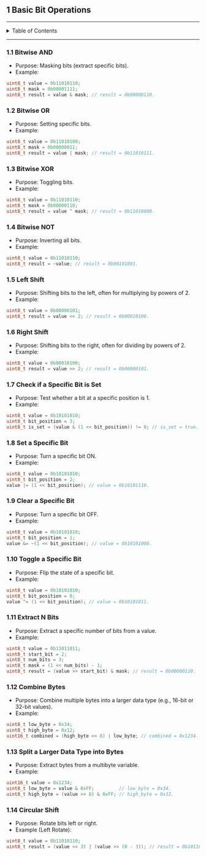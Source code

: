 ## 1 Basic Bit Operations

---

<details markdown="1">
  <summary>Table of Contents</summary>

<!-- TOC -->
  * [1 Basic Bit Operations](#1-basic-bit-operations)
    * [1.1 Bitwise AND](#11-bitwise-and)
    * [1.2 Bitwise OR](#12-bitwise-or)
    * [1.3 Bitwise XOR](#13-bitwise-xor)
    * [1.4 Bitwise NOT](#14-bitwise-not)
    * [1.5 Left Shift](#15-left-shift)
    * [1.6 Right Shift](#16-right-shift)
    * [1.7 Check if a Specific Bit is Set](#17-check-if-a-specific-bit-is-set)
    * [1.8 Set a Specific Bit](#18-set-a-specific-bit)
    * [1.9 Clear a Specific Bit](#19-clear-a-specific-bit)
    * [1.10 Toggle a Specific Bit](#110-toggle-a-specific-bit)
    * [1.11 Extract N Bits](#111-extract-n-bits)
    * [1.12 Combine Bytes](#112-combine-bytes)
    * [1.13 Split a Larger Data Type into Bytes](#113-split-a-larger-data-type-into-bytes)
    * [1.14 Circular Shift](#114-circular-shift)
<!-- TOC -->

</details>

---

### 1.1 Bitwise AND

- Purpose: Masking bits (extract specific bits).
- Example:

```c
uint8_t value = 0b11010110;
uint8_t mask = 0b00001111;
uint8_t result = value & mask; // result = 0b00000110.
```

### 1.2 Bitwise OR

- Purpose: Setting specific bits.
- Example:

```c
uint8_t value = 0b11010100;
uint8_t mask = 0b00000011;
uint8_t result = value | mask; // result = 0b11010111.
```

### 1.3 Bitwise XOR

- Purpose: Toggling bits.
- Example:

```c
uint8_t value = 0b11010110;
uint8_t mask = 0b00000110;
uint8_t result = value ^ mask; // result = 0b11010000.
```

### 1.4 Bitwise NOT

- Purpose: Inverting all bits.
- Example:

```c
uint8_t value = 0b11010110;
uint8_t result = ~value; // result = 0b00101001.
```

### 1.5 Left Shift

- Purpose: Shifting bits to the left, often for multiplying by powers of 2.
- Example:

```c
uint8_t value = 0b00000101;
uint8_t result = value << 2; // result = 0b00010100.
```

### 1.6 Right Shift

- Purpose: Shifting bits to the right, often for dividing by powers of 2.
- Example:

```c
uint8_t value = 0b00010100;
uint8_t result = value >> 2; // result = 0b00000101.
```

### 1.7 Check if a Specific Bit is Set

- Purpose: Test whether a bit at a specific position is 1.
- Example:

```c
uint8_t value = 0b10101010;
uint8_t bit_position = 3;
uint8_t is_set = (value & (1 << bit_position)) != 0; // is_set = true.
```

### 1.8 Set a Specific Bit

- Purpose: Turn a specific bit ON.
- Example:

```c
uint8_t value = 0b10101010;
uint8_t bit_position = 2;
value |= (1 << bit_position); // value = 0b10101110.
```

### 1.9 Clear a Specific Bit

- Purpose: Turn a specific bit OFF.
- Example:

```c
uint8_t value = 0b10101010;
uint8_t bit_position = 1;
value &= ~(1 << bit_position); // value = 0b10101000.
```

### 1.10 Toggle a Specific Bit

- Purpose: Flip the state of a specific bit.
- Example:

```c
uint8_t value = 0b10101010;
uint8_t bit_position = 0;
value ^= (1 << bit_position); // value = 0b10101011.
```

### 1.11 Extract N Bits

- Purpose: Extract a specific number of bits from a value.
- Example:

```c
uint8_t value = 0b11011011;
uint8_t start_bit = 2;
uint8_t num_bits = 3;
uint8_t mask = (1 << num_bits) - 1;
uint8_t result = (value >> start_bit) & mask; // result = 0b00000110.
```

### 1.12 Combine Bytes

- Purpose: Combine multiple bytes into a larger data type (e.g., 16-bit or
  32-bit values).
- Example:

```c
uint8_t low_byte = 0x34;
uint8_t high_byte = 0x12;
uint16_t combined = (high_byte << 8) | low_byte; // combined = 0x1234.
```

### 1.13 Split a Larger Data Type into Bytes

- Purpose: Extract bytes from a multibyte variable.
- Example:

```c
uint16_t value = 0x1234;
uint8_t low_byte = value & 0xFF;         // low_byte = 0x34.
uint8_t high_byte = (value >> 8) & 0xFF; // high_byte = 0x12.
```

### 1.14 Circular Shift

- Purpose: Rotate bits left or right.
- Example (Left Rotate):

```c
uint8_t value = 0b11010110;
uint8_t result = (value << 3) | (value >> (8 - 3)); // result = 0b10110110.
```
